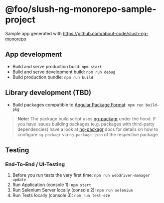 # @foo/slush-ng-monorepo-sample-project

Sample app generated with https://github.com/about-code/slush-ng-monorepo

## App development

- Build and serve production build: `npm start`
- Build and serve development build: `npm run debug`
- Build production bundle: `npm run build`


## Library development (TBD)

- Build packages compatible to [Angular Package Format](https://docs.google.com/document/d/1CZC2rcpxffTDfRDs6p1cfbmKNLA6x5O-NtkJglDaBVs/preview):
  `npm run build-pkg`

> **Note:** The package build script uses [ng-packagr](https://github.com/dherges/ng-packagr)
under the hood. If you have issues building packages (e.g. packages with third-party
dependencies) have a look at [ng-packagr](https://github.com/dherges/ng-packagr)
docs for details on how to configure `ng-packagr` via `ng-package.json` of the
respective package.

## Testing

### End-To-End / UI-Testing

1. Before you run tests the very first time:  `npm run webdriver-manager update`
1. Run Application (console 1): `npm start`
1. Run Selenium Server locally (console 2): `npm run selenium`
1. Run Tests locally (console 3): `npm run test-e2e`
